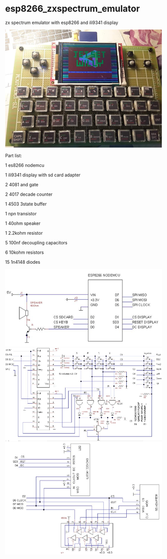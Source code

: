 # esp8266_zxspectrum_emulator
zx spectrum emulator with esp8266 and ili9341 display

![Screenshot](zxpicture.jpg)

Part list:

1 es8266 nodemcu

1 ili9341 display with sd card adapter

2 4081 and gate

2 4017 decade counter

1 4503 3state buffer

1 npn transistor

1 40ohm speaker

1 2.2kohm resistor

5 100nf decoupling capacitors

6 10kohm resistors

15 1n4148 diodes


![Screenshot](zx_esp8266.JPG)
![Screenshot](zx_keyboard_joystick.JPG)
![Screenshot](zx_display_sdcard.JPG)


